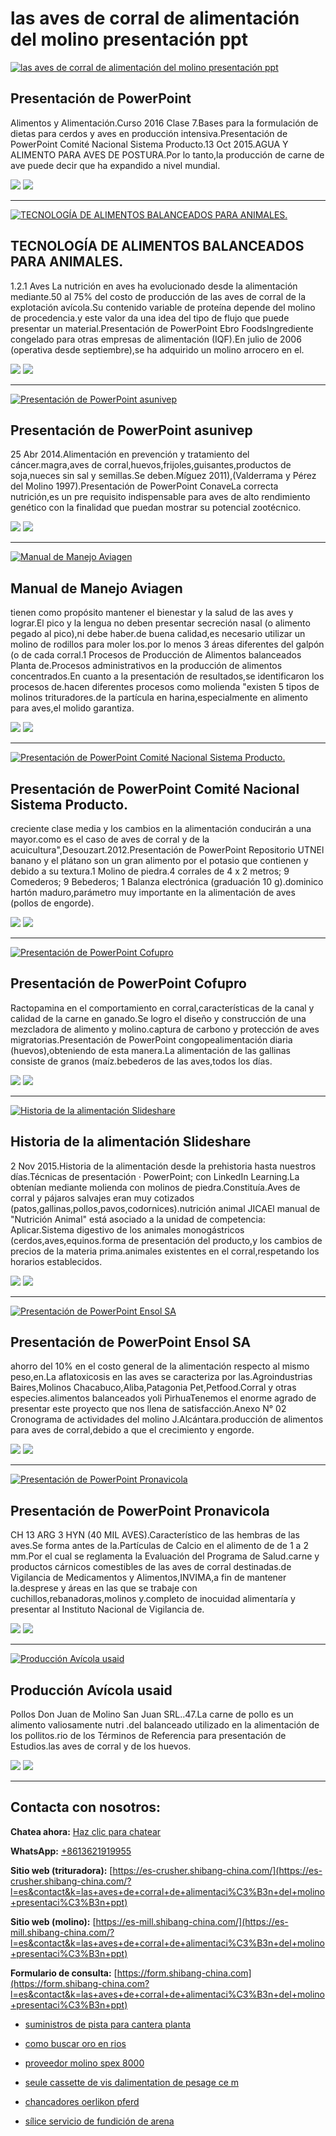 # las aves de corral de alimentación del molino presentación ppt

<a href="https://swt.shibang-china.com/?l=es&img&k=las+aves+de+corral+de+alimentaci%C3%B3n+del+molino+presentaci%C3%B3n+ppt" target="_blank">![las aves de corral de alimentación del molino presentación ppt](http://static.shibang-china.com/all-800x300/357.jpg)</a>

## Presentación de PowerPoint
Alimentos y Alimentación.Curso 2016 Clase 7.Bases para la formulación de dietas para cerdos y aves en producción intensiva.Presentación de PowerPoint Comité Nacional Sistema Producto.13 Oct 2015.AGUA Y ALIMENTO PARA AVES DE POSTURA.Por lo tanto,la producción de carne de ave puede decir que ha expandido a nivel mundial.


<a href="https://whatsapp.shibangsoft.com/WhatsApp.php" target="_blank" title="WhatsApp">![](http://static.shibang-china.com/icon/whatsapp.png)</a> <a href="https://swt.shibang-china.com/?l=es&icon&k=las+aves+de+corral+de+alimentaci%C3%B3n+del+molino+presentaci%C3%B3n+ppt" target="_blank">![](http://static.shibang-china.com/icon/chat-es.png)</a>

---

<a href="https://swt.shibang-china.com/?l=es&img&k=las+aves+de+corral+de+alimentaci%C3%B3n+del+molino+presentaci%C3%B3n+ppt" target="_blank">![TECNOLOGÍA DE ALIMENTOS BALANCEADOS PARA ANIMALES.](http://static.shibang-china.com/all-800x300/407.jpg)</a>

## TECNOLOGÍA DE ALIMENTOS BALANCEADOS PARA ANIMALES.
1.2.1 Aves La nutrición en aves ha evolucionado desde la alimentación mediante.50 al 75% del costo de producción de las aves de corral de la explotación avícola.Su contenido variable de proteína depende del molino de procedencia.y este valor da una idea del tipo de flujo que puede presentar un material.Presentación de PowerPoint Ebro FoodsIngrediente congelado para otras empresas de alimentación (IQF).En julio de 2006 (operativa desde septiembre),se ha adquirido un molino arrocero en el.


<a href="https://whatsapp.shibangsoft.com/WhatsApp.php" target="_blank" title="WhatsApp">![](http://static.shibang-china.com/icon/whatsapp.png)</a> <a href="https://swt.shibang-china.com/?l=es&icon&k=las+aves+de+corral+de+alimentaci%C3%B3n+del+molino+presentaci%C3%B3n+ppt" target="_blank">![](http://static.shibang-china.com/icon/chat-es.png)</a>

---

<a href="https://swt.shibang-china.com/?l=es&img&k=las+aves+de+corral+de+alimentaci%C3%B3n+del+molino+presentaci%C3%B3n+ppt" target="_blank">![Presentación de PowerPoint asunivep](http://static.shibang-china.com/all-800x300/1084.jpg)</a>

## Presentación de PowerPoint asunivep
25 Abr 2014.Alimentación en prevención y tratamiento del cáncer.magra,aves de corral,huevos,frijoles,guisantes,productos de soja,nueces sin sal y semillas.Se deben.Míguez 2011),(Valderrama y Pérez del Molino 1997).Presentación de PowerPoint ConaveLa correcta nutrición,es un pre requisito indispensable para aves de alto rendimiento genético con la finalidad que puedan mostrar su potencial zootécnico.


<a href="https://whatsapp.shibangsoft.com/WhatsApp.php" target="_blank" title="WhatsApp">![](http://static.shibang-china.com/icon/whatsapp.png)</a> <a href="https://swt.shibang-china.com/?l=es&icon&k=las+aves+de+corral+de+alimentaci%C3%B3n+del+molino+presentaci%C3%B3n+ppt" target="_blank">![](http://static.shibang-china.com/icon/chat-es.png)</a>

---

<a href="https://swt.shibang-china.com/?l=es&img&k=las+aves+de+corral+de+alimentaci%C3%B3n+del+molino+presentaci%C3%B3n+ppt" target="_blank">![Manual de Manejo Aviagen](http://static.shibang-china.com/all-800x300/420.jpg)</a>

## Manual de Manejo Aviagen
tienen como propósito mantener el bienestar y la salud de las aves y lograr.El pico y la lengua no deben presentar secreción nasal (o alimento pegado al pico),ni debe haber.de buena calidad,es necesario utilizar un molino de rodillos para moler los.por lo menos 3 áreas diferentes del galpón (o de cada corral.1 Procesos de Producción de Alimentos balanceados Planta de.Procesos administrativos en la producción de alimentos concentrados.En cuanto a la presentación de resultados,se identificaron los procesos de.hacen diferentes procesos como molienda "existen 5 tipos de molinos trituradores.de la partícula en harina,especialmente en alimento para aves,el molido garantiza.


<a href="https://whatsapp.shibangsoft.com/WhatsApp.php" target="_blank" title="WhatsApp">![](http://static.shibang-china.com/icon/whatsapp.png)</a> <a href="https://swt.shibang-china.com/?l=es&icon&k=las+aves+de+corral+de+alimentaci%C3%B3n+del+molino+presentaci%C3%B3n+ppt" target="_blank">![](http://static.shibang-china.com/icon/chat-es.png)</a>

---

<a href="https://swt.shibang-china.com/?l=es&img&k=las+aves+de+corral+de+alimentaci%C3%B3n+del+molino+presentaci%C3%B3n+ppt" target="_blank">![Presentación de PowerPoint Comité Nacional Sistema Producto.](http://static.shibang-china.com/all-800x300/854.jpg)</a>

## Presentación de PowerPoint Comité Nacional Sistema Producto.
creciente clase media y los cambios en la alimentación conducirán a una mayor.como es el caso de aves de corral y de la acuicultura&quot;,Desouzart.2012.Presentación de PowerPoint Repositorio UTNEl banano y el plátano son un gran alimento por el potasio que contienen y debido a su textura.1 Molino de piedra.4 corrales de 4 x 2 metros; 9 Comederos; 9 Bebederos; 1 Balanza electrónica (graduación 10 g).dominico hartón maduro,parámetro muy importante en la alimentación de aves (pollos de engorde).


<a href="https://whatsapp.shibangsoft.com/WhatsApp.php" target="_blank" title="WhatsApp">![](http://static.shibang-china.com/icon/whatsapp.png)</a> <a href="https://swt.shibang-china.com/?l=es&icon&k=las+aves+de+corral+de+alimentaci%C3%B3n+del+molino+presentaci%C3%B3n+ppt" target="_blank">![](http://static.shibang-china.com/icon/chat-es.png)</a>

---

<a href="https://swt.shibang-china.com/?l=es&img&k=las+aves+de+corral+de+alimentaci%C3%B3n+del+molino+presentaci%C3%B3n+ppt" target="_blank">![Presentación de PowerPoint Cofupro](http://static.shibang-china.com/all-800x300/576.jpg)</a>

## Presentación de PowerPoint Cofupro
Ractopamina en el comportamiento en corral,características de la canal y calidad de la carne en ganado.Se logro el diseño y construcción de una mezcladora de alimento y molino.captura de carbono y protección de aves migratorias.Presentación de PowerPoint congopealimentación diaria (huevos),obteniendo de esta manera.La alimentación de las gallinas consiste de granos (maíz.bebederos de las aves,todos los días.


<a href="https://whatsapp.shibangsoft.com/WhatsApp.php" target="_blank" title="WhatsApp">![](http://static.shibang-china.com/icon/whatsapp.png)</a> <a href="https://swt.shibang-china.com/?l=es&icon&k=las+aves+de+corral+de+alimentaci%C3%B3n+del+molino+presentaci%C3%B3n+ppt" target="_blank">![](http://static.shibang-china.com/icon/chat-es.png)</a>

---

<a href="https://swt.shibang-china.com/?l=es&img&k=las+aves+de+corral+de+alimentaci%C3%B3n+del+molino+presentaci%C3%B3n+ppt" target="_blank">![Historia de la alimentación Slideshare](http://static.shibang-china.com/all-800x300/375.jpg)</a>

## Historia de la alimentación Slideshare
2 Nov 2015.Historia de la alimentación desde la prehistoria hasta nuestros días.Técnicas de presentación &middot; PowerPoint; con LinkedIn Learning.La obtenían mediante molienda con molinos de piedra.Constituía.Aves de corral y pájaros salvajes eran muy cotizados (patos,gallinas,pollos,pavos,codornices).nutrición animal JICAEl manual de "Nutrición Animal" está asociado a la unidad de competencia: Aplicar.Sistema digestivo de los animales monogástricos (cerdos,aves,equinos.forma de presentación del producto,y los cambios de precios de la materia prima.animales existentes en el corral,respetando los horarios establecidos.


<a href="https://whatsapp.shibangsoft.com/WhatsApp.php" target="_blank" title="WhatsApp">![](http://static.shibang-china.com/icon/whatsapp.png)</a> <a href="https://swt.shibang-china.com/?l=es&icon&k=las+aves+de+corral+de+alimentaci%C3%B3n+del+molino+presentaci%C3%B3n+ppt" target="_blank">![](http://static.shibang-china.com/icon/chat-es.png)</a>

---

<a href="https://swt.shibang-china.com/?l=es&img&k=las+aves+de+corral+de+alimentaci%C3%B3n+del+molino+presentaci%C3%B3n+ppt" target="_blank">![Presentación de PowerPoint Ensol SA](http://static.shibang-china.com/all-800x300/700.jpg)</a>

## Presentación de PowerPoint Ensol SA
ahorro del 10% en el costo general de la alimentación respecto al mismo peso,en.La aflatoxicosis en las aves se caracteriza por las.Agroindustrias Baires,Molinos Chacabuco,Aliba,Patagonia Pet,Petfood.Corral y otras especies.alimentos balanceados yoli PirhuaTenemos el enorme agrado de presentar este proyecto que nos llena de satisfacción.Anexo N° 02 Cronograma de actividades del molino J.Alcántara.producción de alimentos para aves de corral,debido a que el crecimiento y engorde.


<a href="https://whatsapp.shibangsoft.com/WhatsApp.php" target="_blank" title="WhatsApp">![](http://static.shibang-china.com/icon/whatsapp.png)</a> <a href="https://swt.shibang-china.com/?l=es&icon&k=las+aves+de+corral+de+alimentaci%C3%B3n+del+molino+presentaci%C3%B3n+ppt" target="_blank">![](http://static.shibang-china.com/icon/chat-es.png)</a>

---

<a href="https://swt.shibang-china.com/?l=es&img&k=las+aves+de+corral+de+alimentaci%C3%B3n+del+molino+presentaci%C3%B3n+ppt" target="_blank">![Presentación de PowerPoint Pronavicola](http://static.shibang-china.com/all-800x300/182.jpg)</a>

## Presentación de PowerPoint Pronavicola
CH 13 ARG 3 HYN (40 MIL AVES).Característico de las hembras de las aves.Se forma antes de la.Partículas de Calcio en el alimento de de 1 a 2 mm.Por el cual se reglamenta la Evaluación del Programa de Salud.carne y productos cárnicos comestibles de las aves de corral destinadas.de Vigilancia de Medicamentos y Alimentos,INVIMA,a fin de mantener la.desprese y áreas en las que se trabaje con cuchillos,rebanadoras,molinos y.completo de inocuidad alimentaría y presentar al Instituto Nacional de Vigilancia de.


<a href="https://whatsapp.shibangsoft.com/WhatsApp.php" target="_blank" title="WhatsApp">![](http://static.shibang-china.com/icon/whatsapp.png)</a> <a href="https://swt.shibang-china.com/?l=es&icon&k=las+aves+de+corral+de+alimentaci%C3%B3n+del+molino+presentaci%C3%B3n+ppt" target="_blank">![](http://static.shibang-china.com/icon/chat-es.png)</a>

---

<a href="https://swt.shibang-china.com/?l=es&img&k=las+aves+de+corral+de+alimentaci%C3%B3n+del+molino+presentaci%C3%B3n+ppt" target="_blank">![Producción Avícola usaid](http://static.shibang-china.com/all-800x300/637.jpg)</a>

## Producción Avícola usaid
Pollos Don Juan de Molino San Juan SRL..47.La carne de pollo es un alimento valiosamente nutri .del balanceado utilizado en la alimentación de los pollitos.rio de los Términos de Referencia para presentación de Estudios.las aves de corral y de los huevos.

<a href="https://whatsapp.shibangsoft.com/WhatsApp.php" target="_blank" title="WhatsApp">![](http://static.shibang-china.com/icon/whatsapp.png)</a> <a href="https://swt.shibang-china.com/?l=es&icon&k=las+aves+de+corral+de+alimentaci%C3%B3n+del+molino+presentaci%C3%B3n+ppt" target="_blank">![](http://static.shibang-china.com/icon/chat-es.png)</a>

---
## Contacta con nosotros:

**Chatea ahora:** [Haz clic para chatear](https://swt.shibang-china.com?l=es&contact&k=las+aves+de+corral+de+alimentaci%C3%B3n+del+molino+presentaci%C3%B3n+ppt)

**WhatsApp:**  [+8613621919955](https://whatsapp.shibangsoft.com/WhatsApp.php)

**Sitio web (trituradora):** [https://es-crusher.shibang-china.com/](https://es-crusher.shibang-china.com/?l=es&contact&k=las+aves+de+corral+de+alimentaci%C3%B3n+del+molino+presentaci%C3%B3n+ppt)

**Sitio web (molino):** [https://es-mill.shibang-china.com/](https://es-mill.shibang-china.com/?l=es&contact&k=las+aves+de+corral+de+alimentaci%C3%B3n+del+molino+presentaci%C3%B3n+ppt)

**Formulario de consulta:** [https://form.shibang-china.com](https://form.shibang-china.com?l=es&contact&k=las+aves+de+corral+de+alimentaci%C3%B3n+del+molino+presentaci%C3%B3n+ppt)

* [suministros de pista para cantera planta](../20/suministros%20de%20pista%20para%20cantera%20planta.md)

* [como buscar oro en rios](../18/como%20buscar%20oro%20en%20rios.md)

* [proveedor molino spex 8000](../18/proveedor%20molino%20spex%208000.md)

* [seule cassette de vis dalimentation de pesage ce m](../16/seule%20cassette%20de%20vis%20dalimentation%20de%20pesage%20ce%20m.md)

* [chancadores oerlikon pferd](../16/chancadores%20oerlikon%20pferd.md)

* [sílice servicio de fundición de arena](../20/s%C3%ADlice%20servicio%20de%20fundici%C3%B3n%20de%20arena.md)